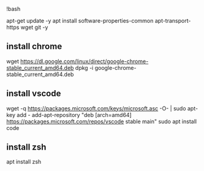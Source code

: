 !bash

apt-get update -y
apt install software-properties-common apt-transport-https wget git -y

## install chrome
wget https://dl.google.com/linux/direct/google-chrome-stable_current_amd64.deb
dpkg -i google-chrome-stable_current_amd64.deb

## install vscode
wget -q https://packages.microsoft.com/keys/microsoft.asc -O- | sudo apt-key add -
add-apt-repository "deb [arch=amd64] https://packages.microsoft.com/repos/vscode stable main"
sudo apt install code

## install zsh
apt install zsh
